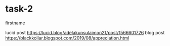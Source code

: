 # task-2
firstname

lucid post      https://lucid.blog/adelakunsulaimon21/post/1566601726
blog post       https://blackkollar.blogspot.com/2019/08/appreciation.html
